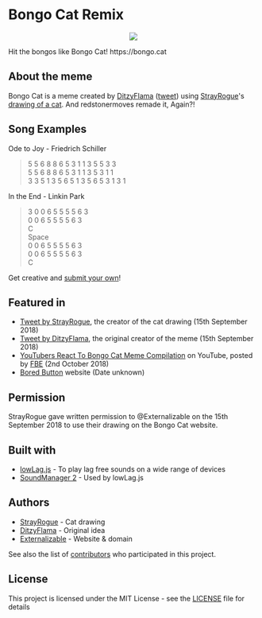 # Bongo Cat Remix
<p align="center">
  <img src="https://bongo.cat/meta/thumbnail.png">
</p>
Hit the bongos like Bongo Cat! https://bongo.cat

## About the meme
Bongo Cat is a meme created by [DitzyFlama](https://twitter.com/DitzyFlama) ([tweet](https://twitter.com/DitzyFlama/status/993487015499853824)) using [StrayRogue](https://twitter.com/StrayRogue)'s [drawing of a cat](https://twitter.com/StrayRogue/status/992994454058381312).
And redstonermoves remade it, Again?!

## Song Examples
Ode to Joy - Friedrich Schiller
> 5 5 6 8 8 6 5 3 1 1 3 5 5 3 3\
5 5 6 8 8 6 5 3 1 1 3 5 3 1 1\
3 3 5 1 3 5 6 5 1 3 5 6 5 3 1 3 1

In the End - Linkin Park
> 3 0 0 6 5 5 5 5 6 3\
0 0 6 5 5 5 5 6 3\
C\
Space\
0 0 6 5 5 5 5 6 3\
0 0 6 5 5 5 5 6 3\
C

Get creative and [submit your own](https://github.com/Externalizable/bongo.cat/issues/new)!

## Featured in
- [Tweet by StrayRogue](https://twitter.com/StrayRogue/status/1041115341290561536), the creator of the cat drawing (15th September 2018)
- [Tweet by DitzyFlama](https://twitter.com/DitzyFlama/status/1041116096420470784), the original creator of the meme (15th September 2018)
- [YouTubers React To Bongo Cat Meme Compilation](https://www.youtube.com/watch?v=9HuzuR48nd0) on YouTube, posted by [FBE](https://www.youtube.com/channel/UC0v-tlzsn0QZwJnkiaUSJVQ) (2nd October 2018)
- [Bored Button](https://www.boredbutton.com/) website (Date unknown)

## Permission
StrayRogue gave written permission to @Externalizable on the 15th September 2018 to use their drawing on the Bongo Cat website.

## Built with
- [lowLag.js](https://lowlag.alienbill.com/) - To play lag free sounds on a wide range of devices
- [SoundManager 2](http://www.schillmania.com/projects/soundmanager2/) - Used by lowLag.js

## Authors
- [StrayRogue](https://twitter.com/StrayRogue) - Cat drawing
- [DitzyFlama](https://twitter.com/DitzyFlama) - Original idea
- [Externalizable](https://github.com/Externalizable) - Website & domain

See also the list of [contributors](https://github.com/Externalizable/bongo.cat/contributors) who participated in this project.

## License
This project is licensed under the MIT License - see the [LICENSE](https://github.com/Externalizable/bongo.cat/blob/master/LICENSE) file for details
